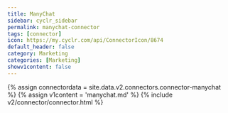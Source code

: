 ```yaml
---
title: ManyChat
sidebar: cyclr_sidebar
permalink: manychat-connector
tags: [connector]
icon: https://my.cyclr.com/api/ConnectorIcon/8674
default_header: false
category: Marketing
categories: [Marketing]
showv1content: false
---
```

{% assign connectordata = site.data.v2.connectors.connector-manychat %}
{% assign v1content = 'manychat.md' %}
{% include v2/connector/connector.html %}	